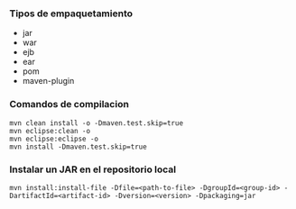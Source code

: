 ### Tipos de empaquetamiento

- jar
- war
- ejb
- ear
- pom
- maven-plugin

### Comandos de compilacion

```
mvn clean install -o -Dmaven.test.skip=true
mvn eclipse:clean -o
mvn eclipse:eclipse -o
mvn install -Dmaven.test.skip=true
```

### Instalar un JAR en el repositorio local

```
mvn install:install-file -Dfile=<path-to-file> -DgroupId=<group-id> -DartifactId=<artifact-id> -Dversion=<version> -Dpackaging=jar
```
